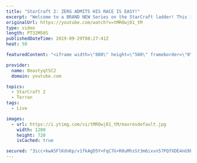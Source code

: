 ```yaml
---
title: "StarCraft 2: ZERG ADMITS HIS RACE IS EASY!"
excerpt: "Welcome to a BRAND NEW Series on the StarCraft ladder! This is the \"Mass Marines to Grandmaster\" challenge, where the only attacking unit that I'm allowed to make is Marines - and that's it! I am allowed to make Medivacs just so that the gaemplay is not too monotonous, but I believe I could even make"
originalUrl: https://youtube.com/watch?v=tMROwj81_tM
type: video
length: PT32M50S
publishedDateTime: 2019-09-29T08:27:41Z
heat: 50

featuredContent: "<iframe width=\"800\" height=\"500\" frameborder=\"0\" src=\"https://www.youtube.com/embed/tMROwj81_tM\" allow=\"accelerometer; autoplay; encrypted-media; gyroscope; picture-in-picture\" allowfullscreen></iframe>"

provider:
  name: BeastyqtSC2
  domain: youtube.com

topics:
  - StarCraft 2
  - Terran
tags:
  - Live

images:
  - url: https://i.ytimg.com/vi/tMROwj81_tM/maxresdefault.jpg
    width: 1280
    height: 720
    isCached: true

secured: "3icc+kwA5FlKdnKp/v1fkAgD5Y+FqC7G+R0uMhsSt3m6ixvn57PQfXDE4nG9FydNcJb88YPCZGe/0fCsHJQHoQhCBeUira/pN7/6qTzkKgqStFLDs9wKgp6W1hR6p1N2WlSUOdxiOb5Rqo0VyYsAAFWi0c3qk0EU9TlwakSkpzidjkeFx33dpVSNtPUcPgi+Q7vMkACmsnLW3/wj3bqxhHNhXmfJf+ZtOt2LJDVn/5PtpisGG8YVcDHEf+1n2F7yVtjrmJGr0V5XbAgsp2cc0a9+TLI8u5u9Nod7AuLz1uvMHGGJVm0q/xBxB1QdrnYsHLOx7icSuR4pj2d8Tv6cJ6nsXpM3i80vms7Sne5UmSfR3KoHZgCkLDxAgD9/8pHheI3Z6LG+QV4JZS3+ZALDpxXyfTPwACxYNDfIyU3fWFs=;1Bq7+iPPOk/IYGQ9KIqb4Q=="
---
```


